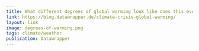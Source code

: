 ```yaml
---
title: What different degrees of global warming look like does this even mean?
link: https://blog.datawrapper.de/climate-crisis-global-warming/
layout: link
image: degrees-of-warming.png
tags: climate/weather
publication: Datawrapper
---
```

